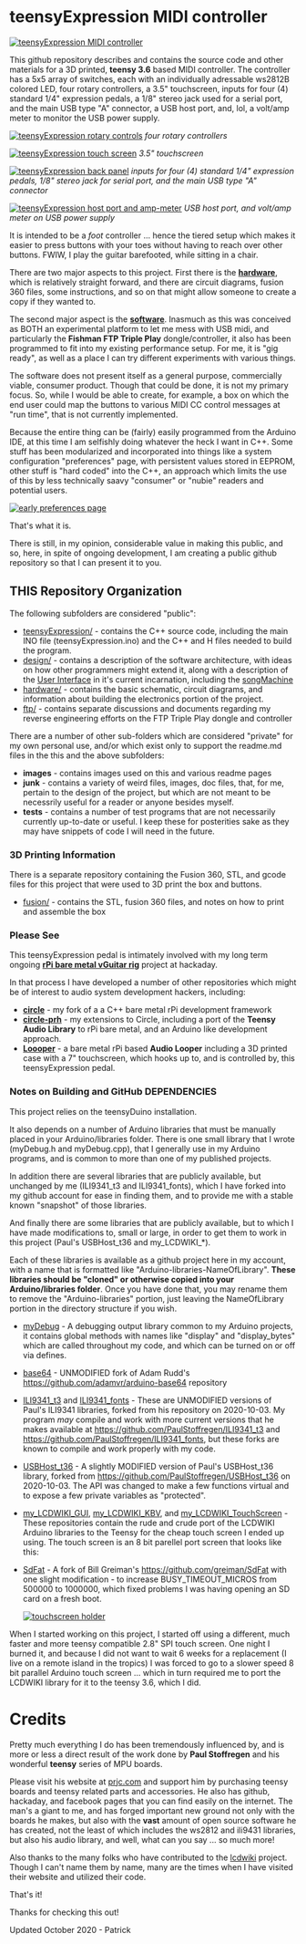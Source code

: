 # teensyExpression MIDI controller

[![teensyExpression MIDI controller](images/teensyExpression01_resized.jpg)](images/teensyExpression01.jpg)

This github repository describes and contains the source code and other materials
for a 3D printed, **teensy 3.6** based MIDI controller.  The controller has a 5x5 array
of switches, each with an individually adressable ws2812B colored LED,
four rotary controllers,
a 3.5" touchscreen,
inputs for four (4) standard 1/4" expression pedals, a 1/8" stereo jack used for a serial port, and the main USB type "A" connector,
a USB host port, and, lol, a volt/amp meter to monitor the USB power supply.


[![teensyExpression rotary controls](images/teensyExpression04_resized.jpg)](images/teensyExpression04.jpg)
*four rotary controllers*

[![teensyExpression touch screen](images/teensyExpression03_resized.jpg)](images/teensyExpression03.jpg)
*3.5" touchscreen*

[![teensyExpression back panel](images/teensyExpression02_resized.jpg)](images/teensyExpression02.jpg)
*inputs for four (4) standard 1/4" expression pedals, 1/8" stereo jack for serial port, and the main USB type "A" connector*

[![teensyExpression host port and amp-meter](images/teensyExpression05_resized.jpg)](images/teensyExpression05.jpg)
*USB host port, and volt/amp meter on USB power supply*



It is intended to be a *foot* controller ... hence the tiered setup which makes it
easier to press buttons with your toes without having to reach over other buttons.
FWIW, I play the guitar barefooted, while sitting in a chair.

There are two major aspects to this project.  First there is the [**hardware**](hardware/), which is
relatively straight forward, and there are circuit diagrams, fusion 360 files, some
instructions, and so on that might allow someone to create a copy if they wanted to.

The second major aspect is the [**software**](design/). Inasmuch as this was conceived as BOTH an
experimental platform to let me mess with USB midi, and particularly the **Fishman FTP
Triple Play** dongle/controller, it also has been programmed to fit into my existing
performance setup.  For me, it is "gig ready", as well as a place I can try different
experiments with various things.

The software does not present itself as a general purpose, commercially viable,
consumer product.  Though that could be done, it is not my primary focus. So, while
I would be able to create, for example, a box on which the end user could map the
buttons to various MIDI CC control messages at "run time", that is not currently
implemented.

Because the entire thing can be (fairly) easily programmed from the Arduino IDE,
at this time I am selfishly doing whatever the heck I want in C++.   Some stuff
has been modularized and incorporated into things like a system configuration "preferences"
page, with persistent values stored in EEPROM, other stuff is "hard coded" into the C++, an
approach which limits the use of this by less technically saavy "consumer" or "nubie"
readers and potential users.

[![early preferences page](images/teensyExpression06_resized.jpg)](images/teensyExpression06.jpg)

That's what it is.

There is still, in my opinion, considerable value in making this public, and so,
here, in spite of ongoing development, I am creating a public github
repository so that I can present it to you.


## THIS Repository Organization

The following subfolders are considered "public":

* [teensyExpression/](teensyExpression/) - contains the C++ source code,
  including the main INO file (teensyExpression.ino) and the C++ and H files
  needed to build the program.
* [design/](design/) - contains a description of the software architecture,
  with ideas on how other programmers might extend it, along with a
  description of the [User Interface](design/readme_ui.md) in it's
  current incarnation, including the [songMachine](design/readme_songmachine.md)
* [hardware/](hardware/) - contains the basic schematic, circuit diagrams,
  and information about building the electronics portion of the project.
* [ftp/](ftp/) - contains separate discussions and documents regarding
   my reverse engineering efforts on the FTP Triple Play dongle and controller

There are a number of other sub-folders which are considered "private" for my own
personal use, and/or which exist only to support the readme.md files in the this
and the above subfolders:

* **images** - contains images used on this and various readme pages
* **junk** - contains a variety of weird files, images, doc files, that, for me, pertain
      to the design of the project, but which are not meant to be necessrily useful
      for a reader or anyone besides myself.
* **tests** - contains a number of test programs that are not necessarily currently up-to-date
    or useful.  I keep these for posterities sake as they may have snippets of code I will
    need in the future.

### 3D Printing Information

There is a separate repository containing the Fusion 360, STL, and gcode files
for this project that were used to 3D print the box and buttons.

* [fusion/](https://github.com/phorton1/Arduino-teensyExpression-fusion) - contains the STL, fusion 360 files, and notes on how to print and assemble the box


### Please See

This teensyExpression pedal is intimately involved with my long term ongoing
**[rPi bare metal vGuitar rig](https://hackaday.io/project/165696-rpi-bare-metal-vguitar-rig)**
project at hackaday.

In that process I have developed a number of other repositories which might be of interest
to audio system development hackers, including:

* **[circle](https://github.com/phorton1/circle)** - my fork of a a C++ bare metal rPi
development framework
* **[circle-prh](https://github.com/phorton1/circle-prh)** - my extensions to Circle, including
a port of the **Teensy Audio Library** to rPi bare metal, and an Arduino like development
approach.
* **[Loooper](https://github.com/phorton1/circle-prh-apps-Looper)** - a bare metal rPi based **Audio Looper**
including a 3D printed case with a 7" touchscreen, which hooks up to, and is controlled by,
this teensyExpression pedal.



### Notes on Building and GitHub **DEPENDENCIES**

This project relies on the teensyDuino installation.

It also depends on a number of Arduino libraries that must be manually placed in your
Arduino/libraries folder.  There is one small library that I wrote (myDebug.h and myDebug.cpp),
that I generally use in my Arduino programs, and is common to more than one of my published projects.

In addition there are several libraries that are publicly available, but unchanged by me
(ILI9341_t3 and ILI9341_fonts), which I have forked into my github account for ease in finding them,
and to provide me with a stable known "snapshot" of those libraries.

And finally there are some libraries that are publicly available, but to which I
have made modifications to, small or large, in order to get them to work in this project
(Paul's USBHost_t36 and my_LCDWIKI_*).


Each of these libraries is available as a github project here in my account, with a
name that is formatted like "Arduino-libraries-NameOfLibrary".   **These libraries
should be "cloned" or otherwise copied into your Arduino/libraries folder**.  Once
you have done that, you may rename them to remove the "Arduino-libraries" portion,
just leaving the NameOfLibrary portion in the directory structure if you wish.

* [myDebug](https://github.com/phorton1/Arduino-libraries-myDebug) -
   A debugging output library common to my Arduino projects, it contains
   global methods with names like "display" and "display_bytes" which are called
   throughout my code, and which can be turned on or off via defines.

* [base64](https://github.com/phorton1/Arduino-libraries-base64) -
  UNMODIFIED fork of Adam Rudd's https://github.com/adamvr/arduino-base64 repository

* [ILI9341_t3](https://github.com/phorton1/Arduino-libraries-ILI9341_t3) and
  [ILI9341_fonts](https://github.com/phorton1/Arduino-libraries-ILI9341_fonts) -
  These are UNMODIFIED versions of Paul's ILI9341 libraries, forked from
  his repository on 2020-10-03.   My program *may* compile and work with
  more current versions that he makes available at https://github.com/PaulStoffregen/ILI9341_t3
  and https://github.com/PaulStoffregen/ILI9341_fonts, but these forks are
  known to compile and work properly with my code.

* [USBHost_t36](https://github.com/phorton1/Arduino-libraries-USBHost_t36) -
  A slightly MODIFIED version of Paul's USBHost_t36 library, forked
  from https://github.com/PaulStoffregen/USBHost_t36 on 2020-10-03.
  The API was changed to make a few functions virtual and to expose
  a few private variables as "protected".

* [my_LCDWIKI_GUI](https://github.com/phorton1/Arduino-libraries-my_LCDWIKI_GUI),
  [my_LCDWIKI_KBV](https://github.com/phorton1/Arduino-libraries-my_LCDWIKI_KBV), and
  [my_LCDWIKI_TouchScreen](https://github.com/phorton1/Arduino-libraries-my_LCDWIKI_TouchScreen) -
  These repositories contain the rude and crude port of the LCDWIKI Arduino libraries
  to the Teensy for the cheap touch screen I ended up using.  The touch screen
  is an 8 bit parellel port screen that looks like this:

* [SdFat](https://github.com/phorton1/Arduino-libraries-SdFat) -
  A fork of Bill Greiman's https://github.com/greiman/SdFat with one slight
  modification - to increase BUSY_TIMEOUT_MICROS from 500000 to 1000000,
  which fixed problems I was having opening an SD card on a fresh boot.

  [![touchscreen holder](images/teensyExpression15_resized.jpg)](images/teensyExpression15.jpg)


When I started working on this project, I started off using a different, much
faster and more teensy compatible 2.8" SPI touch screen.  One night I burned it, and
because I did not want to wait 6 weeks for a replacement (I live on a remote
island in the tropics) I was forced to go to a slower speed 8 bit parallel
Arduino touch screen ... which in turn required me to port the LCDWIKI library
for it to the teensy 3.6, which I did.



# Credits

Pretty much everything I do has been tremendously influenced by, and is more or less a direct
result of the work done by **Paul Stoffregen** and his wonderful **teensy** series of MPU boards.

Please visit his website at [prjc.com](https://www.prjc.com) and support him by purchasing teensy
boards and teensy related parts and accessories.    He also has github, hackaday, and facebook pages
that you can find easily on the internet. The man's a giant to me, and has forged important new
ground not only with the boards he makes, but also with the **vast** amount of open source
software he has created, not the least of which includes the ws2812 and ili9431 libraries, but
also his audio library, and well, what can you say ... so much more!


Also thanks to the many folks who have contributed to the [lcdwiki](http://www.lcdwiki.com) project.
Though I can't name them by name, many are the times when I have visited their website and utilized
their code.



That's it!

Thanks for checking this out!

Updated October 2020 - Patrick
